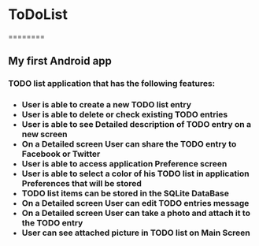 <h1>ToDoList</h1>
========

<h2>My first Android app</h2>

<h3>TODO list application that has the following features:<h3>
<ul>
<li>User is able to create a new TODO list entry</li>
<li>User is able to delete or check existing TODO entries</li>
<li>User is able to see Detailed description of TODO entry on a new screen</li>
<li>On a Detailed screen User can share the TODO entry to Facebook or Twitter</li>
<li>User is able to access application Preference screen</li>
<li>User is able to select a color of his TODO list in application Preferences that will be stored</li>
<li>TODO list items can be stored in the SQLite DataBase</li>
<li>On a Detailed screen User can edit TODO entries message</li>
<li>On a Detailed screen User can take a photo and attach it to the TODO entry</li>
<li>User can see attached picture in TODO list on Main Screen</li>
<ul>
